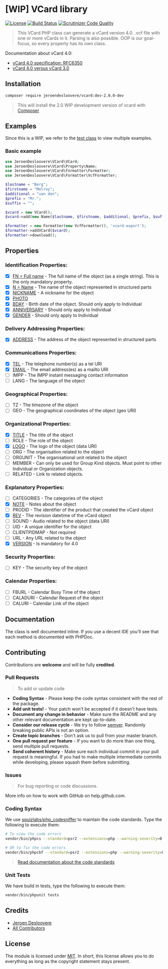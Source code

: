 # [WIP] VCard library

<!--[![Latest Stable Version](http://img.shields.io/packagist/v/jeroendesloovere/vcard.svg)](https://packagist.org/packages/jeroendesloovere/vcard)-->
[![License](http://img.shields.io/badge/license-MIT-lightgrey.svg)](https://github.com/jeroendesloovere/vcard/blob/master/LICENSE)
[![Build Status](https://travis-ci.org/jeroendesloovere/vcard.svg?branch=2.0.0-dev)](https://travis-ci.org/jeroendesloovere/vcard)
[![Scrutinizer Code Quality](https://scrutinizer-ci.com/g/jeroendesloovere/vcard/badges/quality-score.png?b=2.0.0-dev)](https://scrutinizer-ci.com/g/jeroendesloovere/vcard/?branch=2.0.0-dev)

> This VCard PHP class can generate a vCard version 4.0. .vcf file with one or more vCards in it. Parsing is also possible. OOP is our goal-focus, so every property has its own class.

Documentation about vCard 4.0:
* [vCard 4.0 specification: RFC6350](https://tools.ietf.org/html/rfc6350)
* [vCard 4.0 versus vCard 3.0](https://devguide.calconnect.org/vCard/vcard-4/)

## Installation

```bash
composer require jeroendesloovere/vcard:dev-2.0.0-dev
```
> This will install the 2.0 WIP development version of vcard with [Composer](https://getcomposer.org)


## Examples

Since this is a WIP, we refer to the [test class](tests/VCardTest.php) to view multiple examples.

### Basic example

```php
use JeroenDesloovere\VCard\VCard;
use JeroenDesloovere\VCard\Property\Name;
use JeroenDesloovere\VCard\Formatter\Formatter;
use JeroenDesloovere\VCard\Formatter\VcfFormatter;

$lastname = "Berg";
$firstname = "Melroy";
$additional = "van den";
$prefix = "Mr.";
$suffix = "";

$vcard = new VCard();
$vcard->add(new Name($lastname, $firstname, $additional, $prefix, $suffix));

$formatter = new Formatter(new VcfFormatter(), 'vcard-export');
$formatter->addVCard($vcard);
$formatter->download();
```

## Properties

### Identification Properties:
* [x] [FN = Full name](./src/Property/FullName.php) - The full name of the object (as a single string). This is the only mandatory property.
* [x] [N = Name](./src/Property/Name.php) - The name of the object represented in structured parts
* [x] [NICKNAME](./src/Property/Nickname.php) - A nickname for the object
* [x] [PHOTO](./src/Property/Photo.php)
* [x] [BDAY](./src/Property/Birthdate.php) - Birth date of the object. Should only apply to Individual
* [x] [ANNIVERSARY](./src/Property/Anniversary.php) - Should only apply to Individual
* [x] [GENDER](./src/Property/Gender.php) - Should only apply to Individual

### Delivery Addressing Properties:
* [x] [ADDRESS](./src/Property/Address.php) - The address of the object represented in structured parts

### Communications Properties:
* [x] [TEL](./src/Property/Telephone.php) - The telephone number(s) as a tel URI
* [x] [EMAIL](./src/Property/Email.php) - The email address(es) as a mailto URI
* [ ] IMPP - The IMPP instant messaging contact information
* [ ] LANG - The language of the object

### Geographical Properties:
* [ ] TZ - The timezone of the object
* [ ] GEO - The geographical coordinates of the object (geo URI)

### Organizational Properties:
* [x] [TITLE](./src/Property/Title.php) - The title of the object
* [ ] ROLE - The role of the object
* [x] [LOGO](./src/Property/Logo.php) - The logo of the object (data URI)
* [ ] ORG - The organisation related to the object
* [ ] ORGUNIT - The organisational unit related to the object
* [ ] MEMBER - Can only be used for Group Kind objects. Must point to other Individual or Organization objects.
* [ ] RELATED - Link to related objects.

### Explanatory Properties:
* [ ] CATEGORIES - The categories of the object
* [x] [NOTE](./src/Property/Note.php) - Notes about the object
* [ ] PRODID - The identifier of the product that created the vCard object
* [X] [REV](./src/Property/Parameter/Revision.php) - The revision datetime of the vCard object
* [ ] SOUND - Audio related to the object (data URI)
* [ ] UID - A unique identifier for the object
* [ ] CLIENTPIDMAP - Not required
* [ ] URL - Any URL related to the object
* [X] [VERSION](./src/Property/Parameter/Version.php) - Is mandatory for 4.0

### Security Properties:
* [ ] KEY - The security key of the object

### Calendar Properties:
* [ ] FBURL - Calendar Busy Time of the object
* [ ] CALADURI - Calendar Request of the object
* [ ] CALURI - Calendar Link of the object

## Documentation

The class is well documented inline. If you use a decent IDE you'll see that each method is documented with PHPDoc.

## Contributing

Contributions are **welcome** and will be fully **credited**.

### Pull Requests

> To add or update code

- **Coding Syntax** - Please keep the code syntax consistent with the rest of the package.
- **Add unit tests!** - Your patch won't be accepted if it doesn't have tests.
- **Document any change in behavior** - Make sure the README and any other relevant documentation are kept up-to-date.
- **Consider our release cycle** - We try to follow [semver](http://semver.org/). Randomly breaking public APIs is not an option.
- **Create topic branches** - Don't ask us to pull from your master branch.
- **One pull request per feature** - If you want to do more than one thing, send multiple pull requests.
- **Send coherent history** - Make sure each individual commit in your pull request is meaningful. If you had to make multiple intermediate commits while developing, please squash them before submitting.

### Issues

> For bug reporting or code discussions.

More info on how to work with GitHub on help.github.com.

### Coding Syntax

We use [squizlabs/php_codesniffer](https://packagist.org/packages/squizlabs/php_codesniffer) to maintain the code standards.
Type the following to execute them:
```bash
# To view the code errors
vendor/bin/phpcs --standard=psr2 --extensions=php --warning-severity=0 --report=full "src"

# OR to fix the code errors
vendor/bin/phpcbf --standard=psr2 --extensions=php --warning-severity=0 --report=full "src"
```
> [Read documentation about the code standards](https://github.com/squizlabs/PHP_CodeSniffer/wiki)

### Unit Tests

We have build in tests, type the following to execute them:
```bash
vendor/bin/phpunit tests
```

## Credits

- [Jeroen Desloovere](https://github.com/jeroendesloovere)
- [All Contributors](https://github.com/jeroendesloovere/vcard/contributors)

## License

The module is licensed under [MIT](./LICENSE.md). In short, this license allows you to do everything as long as the copyright statement stays present.

